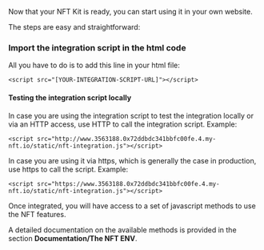Now that your NFT Kit is ready, you can start using it in your own website.

The steps are easy and straightforward:

### Import the integration script in the html code

All you have to do is to add this line in your html file:

```
<script src="[YOUR-INTEGRATION-SCRIPT-URL]"></script>
```

#### Testing the integration script locally

In case you are using the integration script to test the integration locally or via an HTTP access, use HTTP to call the integration script. Example:

```
<script src="http://www.3563188.0x72ddbdc341bbfc00fe.4.my-nft.io/static/nft-integration.js"></script>
```

In case you are using it via https, which is generally the case in production, use https to call the script. Example:

```
<script src="https://www.3563188.0x72ddbdc341bbfc00fe.4.my-nft.io/static/nft-integration.js"></script>
```

Once integrated, you will have access to a set of javascript methods to use the NFT features.

A detailed documentation on the available methods is provided in the section **Documentation/The NFT ENV**.
